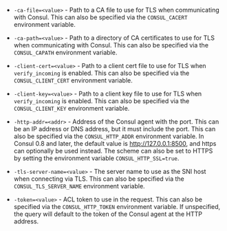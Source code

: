 * `-ca-file=<value>` - Path to a CA file to use for TLS when communicating with Consul.
  This can also be specified via the `CONSUL_CACERT` environment variable.

* `-ca-path=<value>` - Path to a directory of CA certificates to use for TLS when
  communicating with Consul. This can also be specified via the `CONSUL_CAPATH`
  environment variable.

* `-client-cert=<value>` - Path to a client cert file to use for TLS when
  `verify_incoming` is enabled. This can also be specified via the `CONSUL_CLIENT_CERT`
  environment variable.

* `-client-key=<value>` - Path to a client key file to use for TLS when
  `verify_incoming` is enabled. This can also be specified via the `CONSUL_CLIENT_KEY`
  environment variable.

* `-http-addr=<addr>` - Address of the Consul agent with the port. This can be
  an IP address or DNS address, but it must include the port. This can also be
  specified via the `CONSUL_HTTP_ADDR` environment variable. In Consul 0.8 and
  later, the default value is http://127.0.0.1:8500, and https can optionally
  be used instead. The scheme can also be set to HTTPS by setting the
  environment variable `CONSUL_HTTP_SSL=true`.

* `-tls-server-name=<value>` - The server name to use as the SNI host when
  connecting via TLS. This can also be specified via the `CONSUL_TLS_SERVER_NAME`
  environment variable.

* `-token=<value>` - ACL token to use in the request. This can also be specified
  via the `CONSUL_HTTP_TOKEN` environment variable. If unspecified, the query
  will default to the token of the Consul agent at the HTTP address.